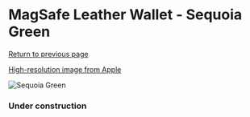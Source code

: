 # MagSafe Leather Wallet - Sequoia Green

[Return to previous page](/wallet)

[High-resolution image from Apple](https://store.storeimages.cdn-apple.com/8756/as-images.apple.com/is/MM0X3?wid=4500&hei=4500&fmt=png)

<div style="width: 384px"><img src="/everypreview/MM0X3.png" alt="Sequoia Green"></div>

### Under construction
